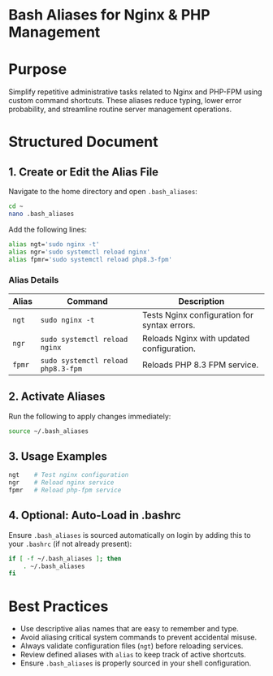 # Bash Aliases for Nginx & PHP Management

# Purpose

Simplify repetitive administrative tasks related to Nginx and PHP-FPM using custom command shortcuts. These aliases reduce typing, lower error probability, and streamline routine server management operations.

# Structured Document

## 1. Create or Edit the Alias File

Navigate to the home directory and open `.bash_aliases`:

```bash
cd ~
nano .bash_aliases
```

Add the following lines:

```bash
alias ngt='sudo nginx -t'
alias ngr='sudo systemctl reload nginx'
alias fpmr='sudo systemctl reload php8.3-fpm'
```

### Alias Details

| Alias  | Command                            | Description                                  |
| ------ | ---------------------------------- | -------------------------------------------- |
| `ngt`  | `sudo nginx -t`                    | Tests Nginx configuration for syntax errors. |
| `ngr`  | `sudo systemctl reload nginx`      | Reloads Nginx with updated configuration.    |
| `fpmr` | `sudo systemctl reload php8.3-fpm` | Reloads PHP 8.3 FPM service.                 |

## 2. Activate Aliases

Run the following to apply changes immediately:

```bash
source ~/.bash_aliases
```

## 3. Usage Examples

```bash
ngt    # Test nginx configuration
ngr    # Reload nginx service
fpmr   # Reload php-fpm service
```

## 4. Optional: Auto-Load in .bashrc

Ensure `.bash_aliases` is sourced automatically on login by adding this to your `.bashrc` (if not already present):

```bash
if [ -f ~/.bash_aliases ]; then
    . ~/.bash_aliases
fi
```

# Best Practices

* Use descriptive alias names that are easy to remember and type.
* Avoid aliasing critical system commands to prevent accidental misuse.
* Always validate configuration files (`ngt`) before reloading services.
* Review defined aliases with `alias` to keep track of active shortcuts.
* Ensure `.bash_aliases` is properly sourced in your shell configuration.
